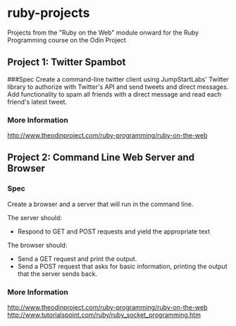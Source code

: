 # ruby-projects
Projects from the "Ruby on the Web" module onward for the Ruby Programming course on the Odin Project

## Project 1: Twitter Spambot
###Spec
Create a command-line twitter client using JumpStartLabs' Twitter library to authorize with Twitter's API and send tweets and direct messages. Add functionality to spam all friends with a direct message and read each friend's latest tweet.

### More Information
http://www.theodinproject.com/ruby-programming/ruby-on-the-web

## Project 2: Command Line Web Server and Browser
### Spec
Create a browser and a server that will run in the command line.

The server should:
* Respond to GET and POST requests and yield the appropriate text

The browser should:
* Send a GET request and print the output.
* Send a POST request that asks for basic information, printing the output that the server sends back.

### More Information
http://www.theodinproject.com/ruby-programming/ruby-on-the-web
http://www.tutorialspoint.com/ruby/ruby_socket_programming.htm
